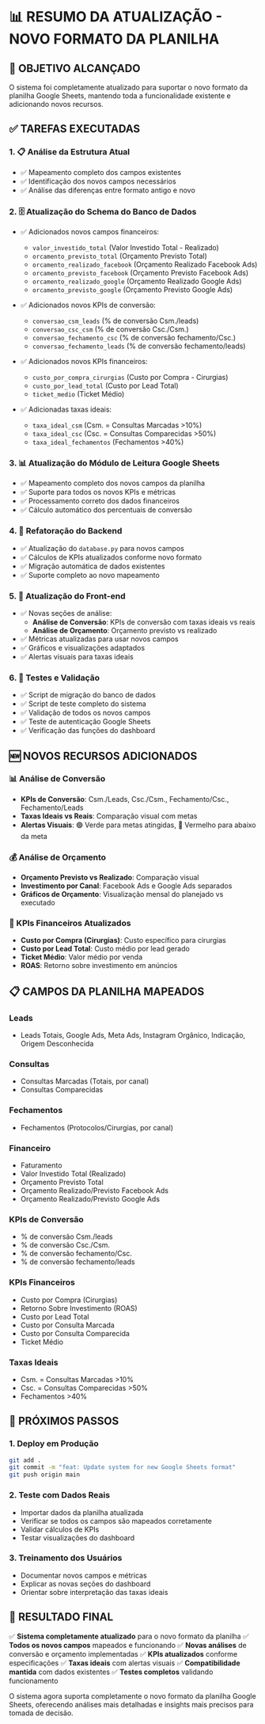 # 📊 RESUMO DA ATUALIZAÇÃO - NOVO FORMATO DA PLANILHA

## 🎯 **OBJETIVO ALCANÇADO**

O sistema foi completamente atualizado para suportar o novo formato da planilha Google Sheets, mantendo toda a funcionalidade existente e adicionando novos recursos.

## ✅ **TAREFAS EXECUTADAS**

### 1. **📋 Análise da Estrutura Atual**

- ✅ Mapeamento completo dos campos existentes
- ✅ Identificação dos novos campos necessários
- ✅ Análise das diferenças entre formato antigo e novo

### 2. **🗄️ Atualização do Schema do Banco de Dados**

- ✅ Adicionados novos campos financeiros:

  - `valor_investido_total` (Valor Investido Total - Realizado)
  - `orcamento_previsto_total` (Orçamento Previsto Total)
  - `orcamento_realizado_facebook` (Orçamento Realizado Facebook Ads)
  - `orcamento_previsto_facebook` (Orçamento Previsto Facebook Ads)
  - `orcamento_realizado_google` (Orçamento Realizado Google Ads)
  - `orcamento_previsto_google` (Orçamento Previsto Google Ads)

- ✅ Adicionados novos KPIs de conversão:

  - `conversao_csm_leads` (% de conversão Csm./leads)
  - `conversao_csc_csm` (% de conversão Csc./Csm.)
  - `conversao_fechamento_csc` (% de conversão fechamento/Csc.)
  - `conversao_fechamento_leads` (% de conversão fechamento/leads)

- ✅ Adicionados novos KPIs financeiros:

  - `custo_por_compra_cirurgias` (Custo por Compra - Cirurgias)
  - `custo_por_lead_total` (Custo por Lead Total)
  - `ticket_medio` (Ticket Médio)

- ✅ Adicionadas taxas ideais:
  - `taxa_ideal_csm` (Csm. = Consultas Marcadas >10%)
  - `taxa_ideal_csc` (Csc. = Consultas Comparecidas >50%)
  - `taxa_ideal_fechamentos` (Fechamentos >40%)

### 3. **📊 Atualização do Módulo de Leitura Google Sheets**

- ✅ Mapeamento completo dos novos campos da planilha
- ✅ Suporte para todos os novos KPIs e métricas
- ✅ Processamento correto dos dados financeiros
- ✅ Cálculo automático dos percentuais de conversão

### 4. **🔧 Refatoração do Backend**

- ✅ Atualização do `database.py` para novos campos
- ✅ Cálculos de KPIs atualizados conforme novo formato
- ✅ Migração automática de dados existentes
- ✅ Suporte completo ao novo mapeamento

### 5. **🎨 Atualização do Front-end**

- ✅ Novas seções de análise:
  - **Análise de Conversão**: KPIs de conversão com taxas ideais vs reais
  - **Análise de Orçamento**: Orçamento previsto vs realizado
- ✅ Métricas atualizadas para usar novos campos
- ✅ Gráficos e visualizações adaptados
- ✅ Alertas visuais para taxas ideais

### 6. **🧪 Testes e Validação**

- ✅ Script de migração do banco de dados
- ✅ Script de teste completo do sistema
- ✅ Validação de todos os novos campos
- ✅ Teste de autenticação Google Sheets
- ✅ Verificação das funções do dashboard

## 🆕 **NOVOS RECURSOS ADICIONADOS**

### **📊 Análise de Conversão**

- **KPIs de Conversão**: Csm./Leads, Csc./Csm., Fechamento/Csc., Fechamento/Leads
- **Taxas Ideais vs Reais**: Comparação visual com metas
- **Alertas Visuais**: 🟢 Verde para metas atingidas, 🔴 Vermelho para abaixo da meta

### **💰 Análise de Orçamento**

- **Orçamento Previsto vs Realizado**: Comparação visual
- **Investimento por Canal**: Facebook Ads e Google Ads separados
- **Gráficos de Orçamento**: Visualização mensal do planejado vs executado

### **🎯 KPIs Financeiros Atualizados**

- **Custo por Compra (Cirurgias)**: Custo específico para cirurgias
- **Custo por Lead Total**: Custo médio por lead gerado
- **Ticket Médio**: Valor médio por venda
- **ROAS**: Retorno sobre investimento em anúncios

## 📋 **CAMPOS DA PLANILHA MAPEADOS**

### **Leads**

- Leads Totais, Google Ads, Meta Ads, Instagram Orgânico, Indicação, Origem Desconhecida

### **Consultas**

- Consultas Marcadas (Totais, por canal)
- Consultas Comparecidas

### **Fechamentos**

- Fechamentos (Protocolos/Cirurgias, por canal)

### **Financeiro**

- Faturamento
- Valor Investido Total (Realizado)
- Orçamento Previsto Total
- Orçamento Realizado/Previsto Facebook Ads
- Orçamento Realizado/Previsto Google Ads

### **KPIs de Conversão**

- % de conversão Csm./leads
- % de conversão Csc./Csm.
- % de conversão fechamento/Csc.
- % de conversão fechamento/leads

### **KPIs Financeiros**

- Custo por Compra (Cirurgias)
- Retorno Sobre Investimento (ROAS)
- Custo por Lead Total
- Custo por Consulta Marcada
- Custo por Consulta Comparecida
- Ticket Médio

### **Taxas Ideais**

- Csm. = Consultas Marcadas >10%
- Csc. = Consultas Comparecidas >50%
- Fechamentos >40%

## 🚀 **PRÓXIMOS PASSOS**

### **1. Deploy em Produção**

```bash
git add .
git commit -m "feat: Update system for new Google Sheets format"
git push origin main
```

### **2. Teste com Dados Reais**

- Importar dados da planilha atualizada
- Verificar se todos os campos são mapeados corretamente
- Validar cálculos de KPIs
- Testar visualizações do dashboard

### **3. Treinamento dos Usuários**

- Documentar novos campos e métricas
- Explicar as novas seções do dashboard
- Orientar sobre interpretação das taxas ideais

## 🎉 **RESULTADO FINAL**

✅ **Sistema completamente atualizado** para o novo formato da planilha
✅ **Todos os novos campos** mapeados e funcionando
✅ **Novas análises** de conversão e orçamento implementadas
✅ **KPIs atualizados** conforme especificações
✅ **Taxas ideais** com alertas visuais
✅ **Compatibilidade mantida** com dados existentes
✅ **Testes completos** validando funcionamento

O sistema agora suporta completamente o novo formato da planilha Google Sheets, oferecendo análises mais detalhadas e insights mais precisos para tomada de decisão.
